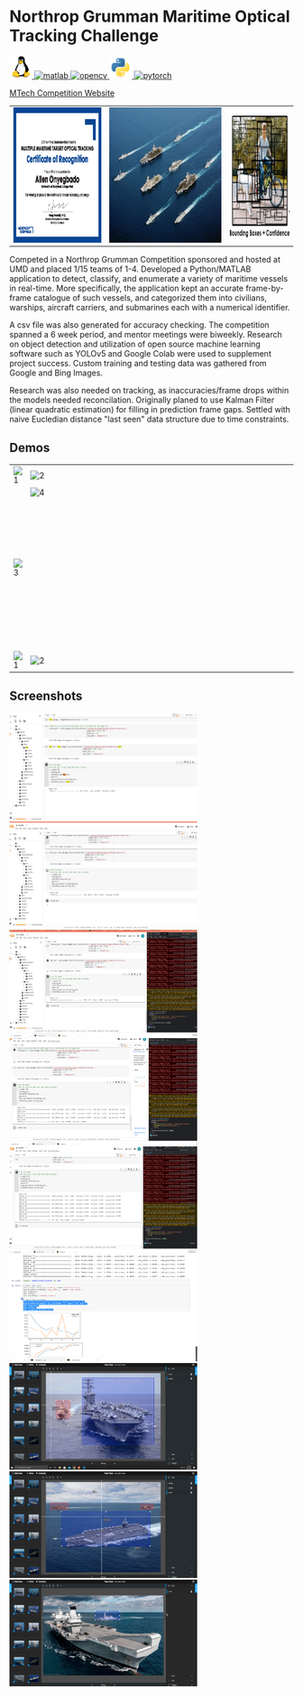 # Northrop Grumman Maritime Optical Tracking Challenge


<p align="left"> <a href="https://www.linux.org/" target="_blank" rel="noreferrer"> <img src="https://raw.githubusercontent.com/devicons/devicon/master/icons/linux/linux-original.svg" alt="linux" width="40" height="40"/> </a> <a href="https://www.mathworks.com/" target="_blank" rel="noreferrer"> <img src="https://upload.wikimedia.org/wikipedia/commons/2/21/Matlab_Logo.png" alt="matlab" width="40" height="40"/> </a> <a href="https://opencv.org/" target="_blank" rel="noreferrer"> <img src="https://www.vectorlogo.zone/logos/opencv/opencv-icon.svg" alt="opencv" width="40" height="40"/> </a> <a href="https://www.python.org" target="_blank" rel="noreferrer"> <img src="https://raw.githubusercontent.com/devicons/devicon/master/icons/python/python-original.svg" alt="python" width="40" height="40"/> </a> <a href="https://pytorch.org/" target="_blank" rel="noreferrer"> <img src="https://www.vectorlogo.zone/logos/pytorch/pytorch-icon.svg" alt="pytorch" width="40" height="40"/> </a> </p>

[MTech Competition Website](http://mtech.umd.edu/ng/challenges/northrop-grumman-mission-systems-innovation-challenge-multiple-maritime-target-optical-tracking.html
 "Competition Website") 
 
 <table>
  <tr>
    <td> <img src="cert.png"  alt="1"  height=240></td>
    <td><img src="images/fleet5.jpg" alt="2"  height=240></td>
    <td><img src="images/iou1.jpg" alt="2"  height=240></td>
   </tr> 
</table>

<!---
<p align="left">
<img src="cert.png"/ height=240>
<img src="images/fleet5.jpg"/height=240>
<img src="images/iou1.jpg"/height=240>
</p>
 --->
Competed in a Northrop Grumman Competition sponsored and hosted at UMD and placed 1/15 teams of 1-4. Developed a Python/MATLAB application to detect, classify, and enumerate a variety of maritime vessels in real-time. More specifically, the application kept an accurate frame-by-frame catalogue of such vessels, and categorized them into civilians, warships, aircraft carriers, and submarines each with a numerical identifier. 

A csv file was also generated for accuracy checking. The competition spanned a 6 week period, and mentor meetings were biweekly. Research on object detection and utilization of open source machine learning software such as YOLOv5 and Google Colab were used to supplement project success. Custom training and testing data was gathered from Google and Bing Images. 

Research was also needed on tracking, as inaccuracies/frame drops within the models needed reconcilation. Originally planed to use Kalman Filter (linear quadratic estimation) for filling in prediction frame gaps. Settled with naive Eucledian distance "last seen" data structure due to time constraints. 

## Demos

<table>
  <tr>
    <td> <img src="images/gifs/sailing0.gif"  alt="1" width=500 height=285></td>
    <td><img src="images/gifs/sailing1.gif" alt="2" width=500 height=285></td>
   </tr> 
  <tr>
      <td><img src="images/gifs/models0.gif" alt="3" width=500 height=285></td>
      <td><img src="images/gifs/models1.gif" align="right" alt="4" width=500 height=285></td>
  </tr>
   <td> <img src="images/gifs/models2.gif"  alt="1" width=500 height=285></td>
    <td><img src="images/gifs/warships.gif" alt="2" width=500 height=285></td>
   </tr> 
</table>

<!---
<p float="left">
  <img src="images/gifs/sailing0.gif"/width=500 height=285>
  <img src="images/gifs/sailing1.gif"/width=500 height=285>
  <img src="images/gifs/models0.gif"/width=500 height=285>
  <img src="images/gifs/models1.gif"/width=500 height=285>
  <img src="images/gifs/models2.gif"/width=500 height=285>
  <img src="images/gifs/warships.gif"/width=500 height=285>
</p>
--->
## Screenshots
<p float="left">
  <img src="images/screenshots/screenshot0.png"/width=333 height=189>
  <img src="images/screenshots/screenshot1.png"/width=333 height=189>
  <img src="images/screenshots/screenshot2.png"/width=333 height=189>
  <img src="images/screenshots/screenshot3.png"/width=333 height=189>
  <img src="images/screenshots/screenshot4.png"/width=333 height=189>
  <img src="images/screenshots/screenshot5.png"/width=333 height=189>
  <img src="images/screenshots/screenshot6.png"/width=333 height=189>
  <img src="images/screenshots/screenshot7.png"/width=333 height=189>
  <img src="images/screenshots/screenshot8.png"/width=333 height=189>
</p>

